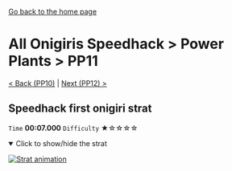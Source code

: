 [Go back to the home page](https://github.com/Doublevil/scbspeedrun)

# All Onigiris Speedhack > Power Plants > PP11

[< Back (PP10)](https://github.com/Doublevil/scbspeedrun/blob/main/levels/arb_sh/pp/PP10.md) | [Next (PP12) >](https://github.com/Doublevil/scbspeedrun/blob/main/levels/arb_sh/pp/PP12.md)

## Speedhack first onigiri strat

`Time` **00:07.000** `Difficulty` ★☆☆☆☆
<details open>
  <summary>Click to show/hide the strat</summary>

  [![Strat animation](https://github.com/Doublevil/scbspeedrun/blob/main/media/levels/pp/PP11_S_LeftOnigiri.webp)](https://github.com/Doublevil/scbspeedrun/blob/main/media/levels/pp/PP11_S_LeftOnigiri.mp4?raw=true)
</details>
